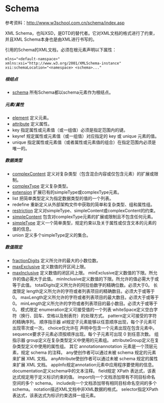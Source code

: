 # Schema

参考资料：http://www.w3school.com.cn/schema/index.asp

XML Schema，也叫XSD，是DTD的替代者。它对XML文档的格式进行了约束，并且XML Schema本身也是由XML进行书写的。

引用的Schema的XML文档，必须在根元素声明以下属性：

```
mlns="<default-namspace>"
xmlns:xsi="http://www.w3.org/2001/XMLSchema-instance"
xsi:schemaLocation="<namespace> <schema>..."
```
##### 根结点

- [schema](schema.md) 所有Schema都以schema元素作为根结点。

##### 元素/属性

- [element](element.md) 定义元素。
- [attribute](attribute.md) 定义属性。
- key 指定属性或元素值（或一组值）必须是指定范围内的键。
- keyref 规定属性或元素值（或一组值）对应指定的 key 或 unique 元素的值。
- unique 指定属性或元素值（或者属性或元素值的组合）在指定范围内必须是唯一的。

##### 数据类型

- [complexContent](complexContent.md) 定义对复杂类型（包含混合内容或仅包含元素）的扩展或限制。
- [complexType](complexType.md) 定义复杂类型。
- [extension](extension.md) 扩展已有的simpleType或complexType元素。
- list 把简单类型定义为指定数据类型的值的一个列表。
- redefine 重新定义从外部架构文件中获取的简单和复杂类型、组和属性组。
- [restriction](restriction.md) 定义对simpleType、simpleContent或complexContent的约束。
- [simpleContent](simpleContent.md) 包含对complexType元素的扩展或限制且不包含任何元素。
- [simpleType](simpleType.md) 定义一个简单类型，规定约束以及关于属性或仅含文本的元素的值的信息。
- union 定义多个simpleType定义的集合。

##### 数值限定
- [fractionDigits](fractionDigits.md) 定义所允许的最大的小数位数。
- [maxExclusive](maxExclusive.md) 定义数值的开区间上限。
- [maxInclusive](maxInclusive.md) 定义数值的闭区间上限。
minExclusive定义数值的下限。所允许的值必需大于此值。
minInclusive定义数值的下限。所允许的值必需大于或等于此值。
totalDigits定义所允许的阿拉伯数字的精确位数。必须大于0。
长度限定
length定义所允许的字符或者列表项目的精确数目。必须大于或等于0。
maxLength定义所允许的字符或者列表项目的最大数目。必须大于或等于0。
minLength定义所允许的字符或者列表项目的最小数目。必须大于或等于0。
模式限定
enumeration定义可接受值的一个列表
whiteSpace定义空白字符（换行、回车、空格以及制表符）的处理方式。
pattern定义可接受的字符的精确序列。
顺序指示器
all规定子元素能够以任意顺序出现，每个子元素可出现零次或一次。
choice仅允许在 声明中包含一个元素出现在包含元素中。
sequence要求子元素必须按顺序出现。每个子元素可出现 0 到任意次数。
组指示器
group定义在复杂类型定义中使用的元素组。
attributeGroup定义在复杂类型定义中使用的属性组。
其它
annotationannotation 元素是一个顶层元素，规定 schema 的注释。
any使创作者可以通过未被 schema 规定的元素来扩展 XML 文档。
anyAttribute使创作者可以通过未被 schema 规定的属性来扩展 XML 文档。
appInfo规定annotation元素中应用程序要使用的信息。
documentation定义schema中的文本注释。
field规定 XPath 表达式，该表达式规定用于定义标识约束的值。
import向一个文档添加带有不同目标命名空间的多个 schema。
include向一个文档添加带有相同目标命名空间的多个 schema。
notation描述XML文档中非XML数据的格式。
selector指定XPath表达式，该表达式为标识约束选择一组元素。
